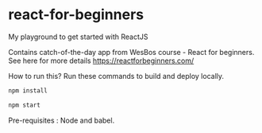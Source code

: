 # react-for-beginners
My playground to get started with ReactJS

Contains catch-of-the-day app from WesBos course - React for beginners.
See here for more details https://reactforbeginners.com/

How to run this? Run these commands to build and deploy locally. 
```bash
npm install

npm start
```
Pre-requisites : Node and babel.




